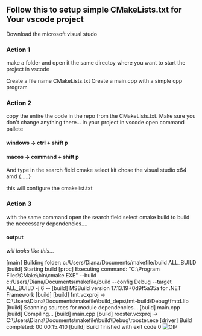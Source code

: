 ## Follow this to setup simple CMakeLists.txt for Your vscode project
Download the microsoft visual studo 
###  Action 1

make a folder and open it the same directoy where you want to start the project in vscode

Create a file name CMakeLists.txt
Create a main.cpp with a simple cpp program

### Action 2 

copy the entire the code in the repo from the CMakeLists.txt. Make sure you don't change anything there...
in your project in vscode open command pallete 
#### windows -> ctrl + shift p
#### macos -> command + shift p
And type in the search field cmake select kit
chose the visual studio x64 amd {.....}

this will configure the cmakelist.txt 
### Action 3 

with the same command open the search field select cmake build to build the neccessary dependencies....

#### output 
_will looks like this..._

[main] Building folder: c:/Users/Diana/Documents/makefile/build ALL_BUILD
[build] Starting build
[proc] Executing command: "C:\Program Files\CMake\bin\cmake.EXE" --build c:/Users/Diana/Documents/makefile/build --config Debug --target ALL_BUILD -j 6 --
[build] MSBuild version 17.13.19+0d9f5a35a for .NET Framework
[build] 
[build]   fmt.vcxproj -> C:\Users\Diana\Documents\makefile\build\_deps\fmt-build\Debug\fmtd.lib
[build]   Scanning sources for module dependencies...
[build]   main.cpp
[build]   Compiling...
[build]   main.cpp
[build]   rooster.vcxproj -> C:\Users\Diana\Documents\makefile\build\Debug\rooster.exe
[driver] Build completed: 00:00:15.410
[build] Build finished with exit code 0
![OIP](https://github.com/user-attachments/assets/d799df39-7816-44bb-9ebb-3fab7e5a44ae)




